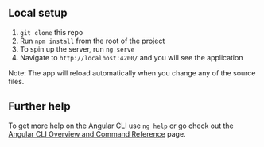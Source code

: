 ## Local setup

1. `git clone` this repo
2. Run `npm install` from the root of the project
3. To spin up the server, run `ng serve` 
4. Navigate to `http://localhost:4200/` and you will see the application 

Note: The app will reload automatically when you change any of the source files.

## Further help

To get more help on the Angular CLI use `ng help` or go check out the [Angular CLI Overview and Command Reference](https://angular.io/cli) page.